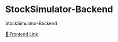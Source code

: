 ﻿# StockSimulator-Backend

StockSimulator-Backend </br> </br>
<a href="https://github.com/kangbaek324/StockSimulator-Frontend">🔗 Frontend Link</a>
